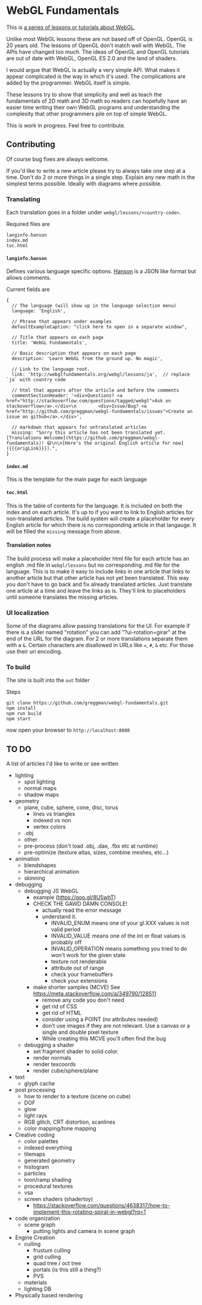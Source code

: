 WebGL Fundamentals
===================

This is [a series of lessons or tutorials about WebGL](http://webglfundamentals.org/).

Unlike most WebGL lessons these are not based off of OpenGL.
OpenGL is 20 years old. The lessons of OpenGL don't match well with WebGL.
The APIs have changed too much. The ideas of OpenGL and OpenGL tutorials
are out of date with WebGL, OpenGL ES 2.0 and the land of shaders.

I would argue that WebGL is actually a very simple API. What makes it
appear complicated is the way in which it's used. The complications
are added by the programmer. WebGL itself is simple.

These lessons try to show that simplicity and well as teach the
fundamentals of 2D math and 3D math so readers can hopefully
have an easier time writing their own WebGL programs and
understanding the complexity that other programmers pile on
top of simple WebGL.

This is work in progress. Feel free to contribute.

## Contributing

Of course bug fixes are always welcome.

If you'd like to write a new article please try to always take
one step at a time. Don't do 2 or more things in a single step.
Explain any new math in the simplest terms possible. Ideally
with diagrams where possible.

### Translating

Each translation goes in a folder under `webgl/lessons/<country-code>`.

Required files are

    langinfo.hanson
    index.md
    toc.html

#### `langinfo.hanson`

Defines various language specific options.
[Hanson](https://github.com/timjansen/hanson) is a JSON like format but allows comments.

Current fields are

    {
      // The language (will show up in the language selection menu)
      language: 'English',

      // Phrase that appears under examples
      defaultExampleCaption: "click here to open in a separate window",

      // Title that appears on each page
      title: 'WebGL Fundamentals',

      // Basic description that appears on each page
      description: 'Learn WebGL from the ground up. No magic',

      // Link to the language root.
      link: 'http://webglfundamentals.org/webgl/lessons/ja',  // replace `ja` with country code

      // html that appears after the article and before the comments
      commentSectionHeader: '<div>Questions? <a href="http://stackoverflow.com/questions/tagged/webgl">Ask on stackoverflow</a>.</div>\n        <div>Issue/Bug? <a href="http://github.com/greggman/webgl-fundamentals/issues">Create an issue on github</a>.</div>',

      // markdown that appears for untranslated articles
      missing: "Sorry this article has not been translated yet. [Translations Welcome](https://github.com/greggman/webgl-fundamentals)! 😄\n\n[Here's the original English article for now]({{{origLink}}}).",
    }

#### `index.md`

This is the template for the main page for each language

#### `toc.html`

This is the table of contents for the language. It is included on both the index
and on each article. It's up to if you want to link to English articles for non-translated articles.
The build system will create a placeholder for every English article for which there is no
corresponding article in that langauge. It will be filled the `missing` message from above.

#### Translation notes

The build process will make a placeholder html file for each article has an english .md file in
`webgl/lessons` but no corresponding .md file for the language. This is to make it easy to include
links in one article that links to another article but that other article has not yet been translated.
This way you don't have to go back and fix already translated articles. Just translate one article
at a time and leave the links as is. They'll link to placeholders until someone translates the missing
articles.

### UI localization

Some of the diagrams allow passing translations for the UI. For example if there is a slider named "rotation"
you can add "?ui-rotation=girar" at the end of the URL for the diagram. For 2 or more translations
separate them with a `&`. Certain characters are disallowed in URLs like `=`, `#`, `&` etc. For those
use their uri encoding.

### To build

The site is built into the `out` folder

Steps

    git clone https://github.com/greggman/webgl-fundamentals.git
    npm install
    npm run build
    npm start

now open your browser to `http://localhost:8080`

## TO DO

A list of articles I'd like to write or see written

*   lighting
    *   spot lighting
    *   normal maps
    *   shadow maps
*   geometry
    *   plane, cube, sphere, cone, disc, torus
        *   lines vs triangles
        *   indexed vs non
        *   vertex colors
    *   .obj
    *   other
    *   pre-process (don't load .obj, .dae, .fbx etc at runtime)
    *   pre-optimize (texture atlas, sizes, combine meshes, etc...)
*   animation
    *   blendshapes
    *   hierarchical animation
    *   skinning
*   debugging
    *   debugging JS WebGL
        *   example (https://goo.gl/8U5whT)
        *   CHECK THE GAWD DAMN CONSOLE!
            *   actually read the error message
            *   understand it.
                *   INVALID_ENUM means one of your gl.XXX values is not valid period
                *   INVALID_VALUE means one of the int or float values is probably off
                *   INVALID_OPERATION means something you tried to do won't work for the given state
                *   texture not renderable
                *   attribute out of range
                *   check your framebuffers
                *   check your extensions
        *   make shorter samples (MCVE) See https://meta.stackoverflow.com/a/349790/128511
            *   remove any code you don't need
            *   get rid of CSS
            *   get rid of HTML
            *   consider using a POINT (no attributes needed)
            *   don't use images if they are not relevant. Use a canvas or a single and double pixel texture
            *   While creating this MCVE you'll often find the bug
    *   debugging a shader
        *   set fragment shader to solid color.
        *   render normals
        *   render texcoords
        *   render cube/sphere/plane
*   text
    *   glyph cache
*   post processing
    *   how to render to a texture (scene on cube)
    *   DOF
    *   glow
    *   light rays
    *   RGB glitch, CRT distortion, scanlines
    *   color mapping/tone mapping
*   Creative coding
    *   color palettes
    *   indexed everything
    *   tilemaps
    *   generated geometry
    *   histogram
    *   particles
    *   toon/ramp shading
    *   procedural textures
    *   vsa
    *   screen shaders (shadertoy)
        *   https://stackoverflow.com/questions/4638317/how-to-implement-this-rotating-spiral-in-webgl?rq=1
*   code organization
    *   scene graph
        *   putting lights and camera in scene graph
*   Engine Creation
    *   culling
        *   frustum culling
        *   grid culling
        *   quad tree / oct tree
        *   portals (is this still a thing?)
        *   PVS
    *   materials
    *   lighting DB
*   Physically based rendering


